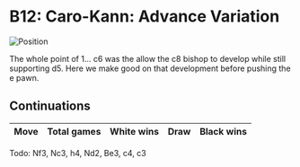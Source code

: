 # B12: Caro-Kann: Advance Variation

![Position](https://chessboardimage.com/rn1qkbnr/pp2pppp/2p5/3pPb2/3P4/8/PPP2PPP/RNBQKBNR.png)

The whole point of 1... c6 was the allow the c8 bishop to develop while still
supporting d5. Here we make good on that development before pushing the e pawn.

## Continuations

Move                  | Total games | White wins | Draw | Black wins
----------------------|-------------|------------|------|-----------

Todo: Nf3, Nc3, h4, Nd2, Be3, c4, c3
